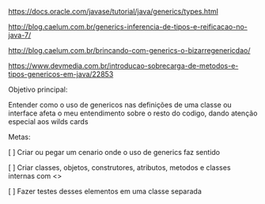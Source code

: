 https://docs.oracle.com/javase/tutorial/java/generics/types.html

http://blog.caelum.com.br/generics-inferencia-de-tipos-e-reificacao-no-java-7/

http://blog.caelum.com.br/brincando-com-generics-o-bizarregenericdao/

https://www.devmedia.com.br/introducao-sobrecarga-de-metodos-e-tipos-genericos-em-java/22853

Objetivo principal:

Entender como o uso de genericos nas definições de uma classe ou interface afeta o meu entendimento sobre o resto do codigo, dando atenção especial aos wilds cards

Metas:

[ ] Criar ou pegar um cenario onde o uso de generics faz sentido

[ ] Criar classes, objetos, construtores, atributos, metodos e classes internas com <>

[ ] Fazer testes desses elementos em uma classe separada
 